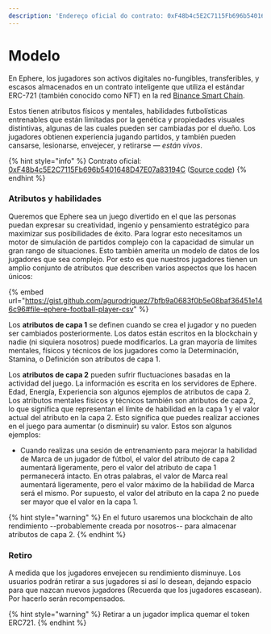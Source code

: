 ```yaml
---
description: 'Endereço oficial do contrato: 0xF48b4c5E2C7115Fb696b5401648D47E07a83194C'
---
```


# Modelo

En Ephere, los jugadores son activos digitales no-fungibles, transferibles, y escasos almacenados en un contrato inteligente que utiliza el estándar ERC-721 (también conocido como NFT) en la red [Binance Smart Chain](https://coinmarketcap.com/alexandria/article/what-is-binance-smart-chain).

Estos tienen atributos físicos y mentales, habilidades futbolísticas entrenables que están limitadas por la genética y propiedades visuales distintivas, algunas de las cuales pueden ser cambiadas por el dueño. Los jugadores obtienen experiencia jugando partidos, y también pueden cansarse, lesionarse, envejecer, y retirarse — _están vivos_.

{% hint style="info" %}
Contrato oficial: [0xF48b4c5E2C7115Fb696b5401648D47E07a83194C](https://bscscan.com/token/0xF48b4c5E2C7115Fb696b5401648D47E07a83194C) ([Source code](https://github.com/ephere-football/contracts/blob/master/contracts/EphereFootballerERC721.sol))
{% endhint %}

### Atributos y habilidades

Queremos que Ephere sea un juego divertido en el que las personas puedan expresar su creatividad, ingenio y pensamiento estratégico para maximizar sus posibilidades de éxito. Para lograr esto necesitamos un motor de simulación de partidos complejo con la capacidad de simular un gran rango de situaciones. Esto también amerita un modelo de datos de los jugadores que sea complejo. Por esto es que nuestros jugadores tienen un amplio conjunto de atributos que describen varios aspectos que los hacen únicos:

{% embed url="https://gist.github.com/agurodriguez/7bfb9a0683f0b5e08baf36451e146c96#file-ephere-football-player-csv" %}

Los **atributos de capa 1** se definen cuando se crea el jugador y no pueden ser cambiados posteriormente. Los datos están escritos en la blockchain y nadie (ni siquiera nosotros) puede modificarlos. La gran mayoría de límites mentales, físicos y técnicos de los jugadores como la Determinación, Stamina, o Definición son atributos de capa 1.

Los **atributos de capa 2** pueden sufrir fluctuaciones basadas en la actividad del juego. La información es escrita en los servidores de Ephere. Edad, Energía, Experiencia son algunos ejemplos de atributos de capa 2. Los atributos mentales físicos y técnicos también son atributos de capa 2, lo que significa que representan el límite de habilidad en la capa 1 y el valor actual del atributo en la capa 2. Esto significa que puedes realizar acciones en el juego para aumentar (o disminuir) su valor. Estos son algunos ejemplos:

* Cuando realizas una sesión de entrenamiento para mejorar la habilidad de Marca de un jugador de fútbol, el valor del atributo de capa 2 aumentará ligeramente, pero el valor del atributo de capa 1 permanecerá intacto. En otras palabras, el valor de Marca real aumentará ligeramente, pero el valor máximo de la habilidad de Marca será el mismo. Por supuesto, el valor del atributo en la capa 2 no puede ser mayor que el valor en la capa 1.

{% hint style="warning" %}
En el futuro usaremos una blockchain de alto rendimiento --probablemente creada por nosotros-- para almacenar atributos de capa 2.
{% endhint %}

### Retiro

A medida que los jugadores envejecen su rendimiento disminuye. Los usuarios podrán retirar a sus jugadores si así lo desean, dejando espacio para que nazcan nuevos jugadores (Recuerda que los jugadores escasean). Por hacerlo serán recompensados.

{% hint style="warning" %}
Retirar a un jugador implica quemar el token ERC721.
{% endhint %}
